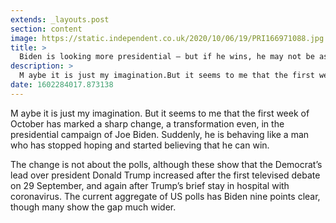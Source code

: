 ```yaml
--- 
extends: _layouts.post 
section: content 
image: https://static.independent.co.uk/2020/10/06/19/PRI166971088.jpg 
title: > 
  Biden is looking more presidential – but if he wins, he may not be as friendly to the UK as we assume 
description: > 
  M aybe it is just my imagination.But it seems to me that the first week of October has marked a sharp change, a transformation even, in the presidential campaign of Joe Biden.Suddenly, he is behaving like a man who has stopped hoping and started believing that he can win.The change is not about the polls, although these show that the Democrat’s lead over president Donald Trump increased after the first televised debate on 29 September, and again after Trump’s brief stay in hospital with coronavirus.The current aggregate of US polls has Biden nine points clear, though many show the gap much wider. 
date: 1602284017.873138 
--- 
```

M aybe it is just my imagination. But it seems to me that the first week of October has marked a sharp change, a transformation even, in the presidential campaign of Joe Biden. Suddenly, he is behaving like a man who has stopped hoping and started believing that he can win.

The change is not about the polls, although these show that the Democrat’s lead over president Donald Trump increased after the first televised debate on 29 September, and again after Trump’s brief stay in hospital with coronavirus. The current aggregate of US polls has Biden nine points clear, though many show the gap much wider.
